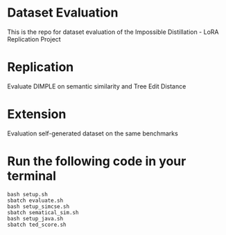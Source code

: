 # Dataset Evaluation

This is the repo for dataset evaluation of the Impossible Distillation - LoRA Replication Project

# Replication

Evaluate DIMPLE on semantic similarity and Tree Edit Distance

# Extension

Evaluation self-generated dataset on the same benchmarks

# Run the following code in your terminal

```bash/home/shihuis/dataset_evaluation/apted/src/main/java/node
bash setup.sh
sbatch evaluate.sh
bash setup_simcse.sh
sbatch sematical_sim.sh
bash setup_java.sh
sbatch ted_score.sh
```
